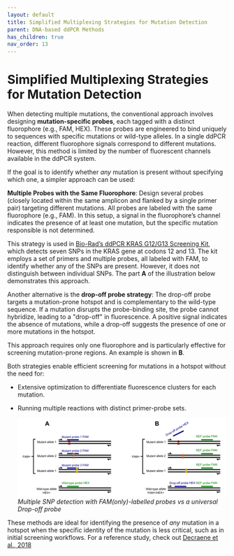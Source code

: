 ```yaml
---
layout: default
title: Simplified Multiplexing Strategies for Mutation Detection
parent: DNA-based ddPCR Methods
has_children: true
nav_order: 13
---
```


# Simplified Multiplexing Strategies for Mutation Detection

When detecting multiple mutations, the conventional approach involves designing **mutation-specific probes**, each tagged with a distinct fluorophore (e.g., FAM, HEX). These probes are engineered to bind uniquely to sequences with specific mutations or wild-type alleles. In a single ddPCR reaction, different fluorophore signals correspond to different mutations. However, this method is limited by the number of fluorescent channels available in the ddPCR system.

If the goal is to identify whether *any* mutation is present without specifying which one, a simpler approach can be used:

**Multiple Probes with the Same Fluorophore**: Design several probes (closely located within the same amplicon and flanked by a single primer pair) targeting different mutations. All probes are labeled with the same fluorophore (e.g., FAM). In this setup, a signal in the fluorophore’s channel indicates the presence of at least one mutation, but the specific mutation responsible is not determined.

This strategy is used in [Bio-Rad’s ddPCR KRAS G12/G13 Screening Kit](<https://www.bio-rad.com/en-se/sku/1863506-ddpcr-kras-g12-g13-screening-kit?ID=1863506>), which detects seven SNPs in the KRAS gene at codons 12 and 13. The kit employs a set of primers and multiple probes, all labeled with FAM, to identify whether any of the SNPs are present. However, it does not distinguish between individual SNPs. The part **A** of the illustration below demonstrates this approach.

Another alternative is the **drop-off probe strategy**: The drop-off probe targets a mutation-prone hotspot and is complementary to the wild-type sequence. If a mutation disrupts the probe-binding site, the probe cannot hybridize, leading to a "drop-off" in fluorescence. A positive signal indicates the absence of mutations, while a drop-off suggests the presence of one or more mutations in the hotspot.

This approach requires only one fluorophore and is particularly effective for screening mutation-prone regions. An example is shown in **B**.

Both strategies enable efficient screening for mutations in a hotspot without the need for:

- Extensive optimization to differentiate fluorescence clusters for each mutation.
- Running multiple reactions with distinct primer-probe sets.

    ![simplified multiplex.png](Simplified%20Multiplexing%20Strategies%20for%20Mutation%20De/simplified_multiplex.png)
    *Multiple SNP detection with FAM(only)-labelled probes vs a universal Drop-off probe*

These methods are ideal for identifying the presence of *any* mutation in a hotspot when the specific identity of the mutation is less critical, such as in initial screening workflows. For a reference study, check out [Decraene et al., 2018](<https://academic.oup.com/clinchem/article-abstract/64/2/317/5608881?redirectedFrom=fulltext&login=false>)

